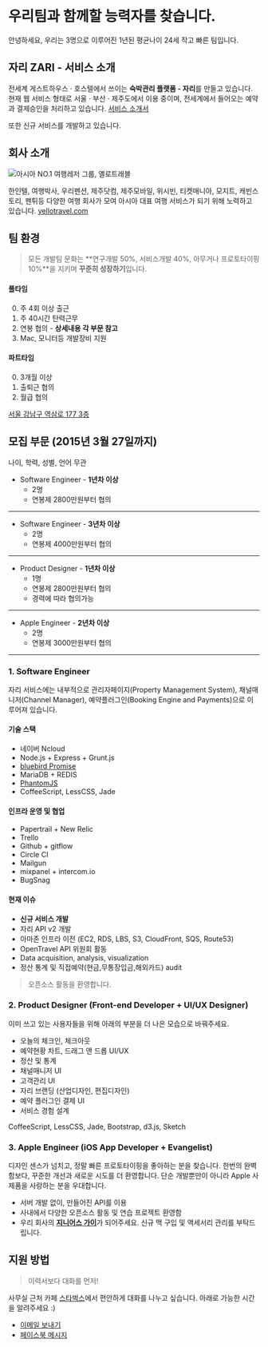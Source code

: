 # 우리팀과 함께할 능력자를 찾습니다.

안녕하세요, 우리는 3명으로 이루어진 1년된 평균나이 24세 작고 빠른 팀입니다. 

## 자리 ZARI - 서비스 소개

전세계 게스트하우스 &middot; 호스텔에서 쓰이는 **숙박관리 플랫폼 - 자리**를 만들고 있습니다. 현재 웹 서비스 형태로 서울 &middot; 부산 &middot; 제주도에서 이용 중이며, 전세계에서 들어오는 예약과 결제승인을 처리하고 있습니다. [서비스 소개서](http://zari.me/introduction)

또한 신규 서비스를 개발하고 있습니다.



## 회사 소개

![아시아 NO.1 여행레저 그룹, 옐로트래블](http://www.yellotravel.com/wp-content/uploads/2014/09/logo_yello@2x.png) 

한인텔, 여행박사, 우리펜션, 제주닷컴, 제주모바일, 위시빈, 티켓매니아, 모지트, 캐빈스토리, 펜튀등 다양한 여행 회사가 모여 아시아 대표 여행 서비스가 되기 위해 노력하고 있습니다. [yellotravel.com](http://yellotravel.com/)



## 팀 환경


> 모든 개발팀 문화는 **연구개발 50%, 서비스개발 40%, 아무거나 프로토타이핑 10%**을 지키며 **꾸준히 성장하기**입니다.

#### 풀타임

0. 주 4회 이상 출근 
0. 주 40시간 탄력근무
0. 연봉 협의 - **상세내용 각 부문 참고**
0. Mac, 모니터등 개발장비 지원

#### 파트타임

0. 3개월 이상
0. 출퇴근 협의
0. 월급 협의 

[서울 강남구 역삼로 177 3층](http://dmaps.kr/oska)


## 모집 부문 (2015년 3월 27일까지)

나이, 학력, 성별, 언어 무관

- Software Engineer - **1년차 이상**
    - 2명
    - 연봉제 2800만원부터 협의

-------

- Software Engineer - **3년차 이상**
    - 2명
    - 연봉제 4000만원부터 협의

-------

- Product Designer  - **1년차 이상**
    - 1명
    - 연봉제 2800만원부터 협의
    - 경력에 따라 협의가능

-------

- Apple Engineer - **2년차 이상**
    - 2명
    - 연봉제 3000만원부터 협의

-------


### 1. Software Engineer

자리 서비스에는 내부적으로 관리자페이지(Property Management System), 채널매니저(Channel Manager), 예약플러그인(Booking Engine and Payments)으로 이루어져 있습니다. 

#### 기술 스택

- 네이버 Ncloud
- Node.js + Express + Grunt.js
- [bluebird Promise](https://github.com/petkaantonov/bluebird)
- MariaDB + REDIS
- [PhantomJS](http://phantomjs.org)
- CoffeeScript, LessCSS, Jade

#### 인프라 운영 및 협업

- Papertrail + New Relic
- Trello
- Github + gitflow
- Circle CI
- Mailgun
- mixpanel + intercom.io
- BugSnag

#### 현재 이슈

- **신규 서비스 개발**
- 자리 API v2 개발
- 아마존 인프라 이전 (EC2, RDS, LBS, S3, CloudFront, SQS, Route53)
- OpenTravel API 위원회 활동
- Data acquisition, analysis, visualization
- 정산 통계 및 직접예약(현금,무통장입금,해외카드) audit

> 오픈소스 활동을 환영합니다.


### 2. Product Designer (Front-end Developer + UI/UX Designer)

이미 쓰고 있는 사용자들을 위해 아래의 부분을 더 나은 모습으로 바꿔주세요.

- 오늘의 체크인, 체크아웃
- 예약현황 차트, 드래그 앤 드롭 UI/UX
- 정산 및 통계
- 채널매니저 UI
- 고객관리 UI
- 자리 브랜딩 (산업디자인, 편집디자인)
- 예약 플러그인 결제 UI
- 서비스 경험 설계

CoffeeScript, LessCSS, Jade, Bootstrap, d3.js, Sketch




### 3. Apple Engineer (iOS App Developer + Evangelist)

디자인 센스가 넘치고, 정말 빠른 프로토타이핑을 좋아하는 분을 찾습니다. 한번의 완벽함보다, 꾸준한 개선과 새로운 시도를 더 환영합니다. 단순 개발뿐만이 아니라 Apple 사 제품을 사랑하는 분을 우대합니다.

- 서버 개발 없이, 만들어진 API를 이용
- 사내에서 다양한 오픈소스 활동 및 연습 프로젝트 환영함
- 우리 회사의 [**지니어스 가이**](https://www.apple.com/retail/geniusbar/)가 되어주세요. 신규 맥 구입 및 액세서리 관리를 부탁드립니다.

## 지원 방법

> 이력서보다 대화를 먼저! 

사무실 근처 카페 [스타벅스](http://dmaps.kr/kwgg)에서 편안하게 대화를 나누고 싶습니다. 아래로 가능한 시간을 알려주세요 :)

- [이메일 보내기](mailto:jinhyuk.lee@hlabs.kr)
- [페이스북 메시지](https://www.facebook.com/jinhyuk92)
